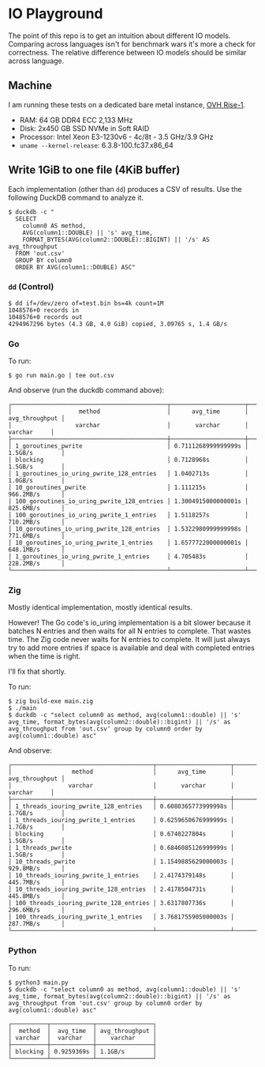 # IO Playground

The point of this repo is to get an intuition about different IO
models. Comparing across languages isn't for benchmark wars it's more
a check for correctness. The relative difference between IO models
should be similar across language.

## Machine

I am running these tests on a dedicated bare metal instance, [OVH
Rise-1](https://eco.us.ovhcloud.com/#filterType=range_element&filterValue=rise).

* RAM: 64 GB DDR4 ECC 2,133 MHz
* Disk: 2x450 GB SSD NVMe in Soft RAID
* Processor: Intel Xeon E3-1230v6 - 4c/8t - 3.5 GHz/3.9 GHz
* `uname --kernel-release`: 6.3.8-100.fc37.x86_64

## Write 1GiB to one file (4KiB buffer)

Each implementation (other than `dd`) produces a CSV of results. Use
the following DuckDB command to analyze it.

```
$ duckdb -c "
  SELECT
    column0 AS method,
	AVG(column1::DOUBLE) || 's' avg_time,
	FORMAT_BYTES(AVG(column2::DOUBLE)::BIGINT) || '/s' AS avg_throughput
  FROM 'out.csv'
  GROUP BY column0
  ORDER BY AVG(column1::DOUBLE) ASC"
```

### `dd` (Control)

```
$ dd if=/dev/zero of=test.bin bs=4k count=1M
1048576+0 records in
1048576+0 records out
4294967296 bytes (4.3 GB, 4.0 GiB) copied, 3.09765 s, 1.4 GB/s
```

### Go

To run:

```
$ go run main.go | tee out.csv
```

And observe (run the duckdb command above):

```
┌────────────────────────────────────────────┬─────────────────────┬────────────────┐
│                   method                   │      avg_time       │ avg_throughput │
│                  varchar                   │       varchar       │    varchar     │
├────────────────────────────────────────────┼─────────────────────┼────────────────┤
│ 1_goroutines_pwrite                        │ 0.7111268999999999s │ 1.5GB/s        │
│ blocking                                   │ 0.7128968s          │ 1.5GB/s        │
│ 1_goroutines_io_uring_pwrite_128_entries   │ 1.0402713s          │ 1.0GB/s        │
│ 10_goroutines_pwrite                       │ 1.111215s           │ 966.2MB/s      │
│ 100_goroutines_io_uring_pwrite_128_entries │ 1.3004915000000001s │ 825.6MB/s      │
│ 100_goroutines_io_uring_pwrite_1_entries   │ 1.5118257s          │ 710.2MB/s      │
│ 10_goroutines_io_uring_pwrite_128_entries  │ 1.5322980999999998s │ 771.6MB/s      │
│ 10_goroutines_io_uring_pwrite_1_entries    │ 1.6577722000000001s │ 648.1MB/s      │
│ 1_goroutines_io_uring_pwrite_1_entries     │ 4.705483s           │ 228.2MB/s      │
└────────────────────────────────────────────┴─────────────────────┴────────────────┘
```

### Zig

Mostly identical implementation, mostly identical results.

However! The Go code's io_uring implementation is a bit slower because
it batches N entries and then waits for all N entries to
complete. That wastes time. The Zig code never waits for N entries to
complete. It will just always try to add more entries if space is
available and deal with completed entries when the time is right.

I'll fix that shortly.

To run:

```
$ zig build-exe main.zig
$ ./main
$ duckdb -c "select column0 as method, avg(column1::double) || 's' avg_time, format_bytes(avg(column2::double)::bigint) || '/s' as avg_throughput from 'out.csv' group by column0 order by avg(column1::double) asc"
```

And observe:

```
┌────────────────────────────────────────┬─────────────────────┬────────────────┐
│                 method                 │      avg_time       │ avg_throughput │
│                varchar                 │       varchar       │    varchar     │
├────────────────────────────────────────┼─────────────────────┼────────────────┤
│ 1_threads_iouring_pwrite_128_entries   │ 0.6080365773999998s │ 1.7GB/s        │
│ 1_threads_iouring_pwrite_1_entries     │ 0.6259650676999999s │ 1.7GB/s        │
│ blocking                               │ 0.6740227804s       │ 1.5GB/s        │
│ 1_threads_pwrite                       │ 0.6846085126999999s │ 1.5GB/s        │
│ 10_threads_pwrite                      │ 1.1549885629000003s │ 929.8MB/s      │
│ 10_threads_iouring_pwrite_1_entries    │ 2.4174379148s       │ 445.7MB/s      │
│ 10_threads_iouring_pwrite_128_entries  │ 2.4178504731s       │ 445.8MB/s      │
│ 100_threads_iouring_pwrite_128_entries │ 3.6317807736s       │ 296.6MB/s      │
│ 100_threads_iouring_pwrite_1_entries   │ 3.7681755905000003s │ 287.7MB/s      │
└────────────────────────────────────────┴─────────────────────┴────────────────┘
```

### Python

To run:

```
$ python3 main.py
$ duckdb -c "select column0 as method, avg(column1::double) || 's' avg_time, format_bytes(avg(column2::double)::bigint) || '/s' as avg_throughput from 'out.csv' group by column0 order by avg(column1::double) asc"
```

```
┌──────────┬────────────┬────────────────┐
│  method  │  avg_time  │ avg_throughput │
│ varchar  │  varchar   │    varchar     │
├──────────┼────────────┼────────────────┤
│ blocking │ 0.9259369s │ 1.1GB/s        │
└──────────┴────────────┴────────────────┘
```
